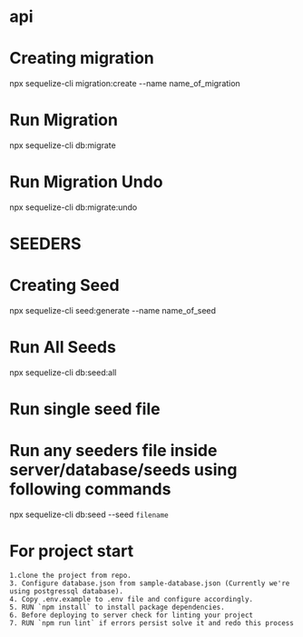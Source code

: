 # api

# Creating migration
npx sequelize-cli migration:create --name name_of_migration

# Run Migration
npx sequelize-cli db:migrate

# Run Migration Undo
npx sequelize-cli db:migrate:undo

# SEEDERS

# Creating Seed
npx sequelize-cli seed:generate --name name_of_seed

# Run All Seeds
npx sequelize-cli db:seed:all

# Run single seed file

# Run any seeders file inside server/database/seeds using following commands
npx sequelize-cli db:seed --seed `filename`

# For project start

    1.clone the project from repo.
    3. Configure database.json from sample-database.json (Currently we're using postgressql database).
    4. Copy .env.example to .env file and configure accordingly.
    5. RUN `npm install` to install package dependencies.
    6. Before deploying to server check for linting your project
    7. RUN `npm run lint` if errors persist solve it and redo this process



